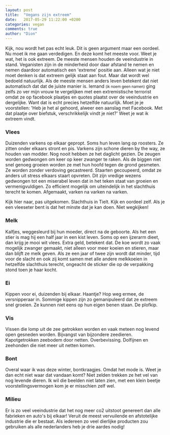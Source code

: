 ```yaml
---
layout: post
title:  "Vegans zijn extreem"
date:   2017-05-29 11:22:00 +0200
categories: vegan
comments: true
author: "Dion"
---
```


Kijk, nou wordt het pas echt leuk. Dit is geen argument maar een oordeel. Nu moet ik me gaan verdedigen. En deze komt het meeste voor. Weet je wat, het is ook extreem. De meeste mensen houden de veeindustrie in stand. Veganisten zijn in de minderheid door daar afstand te nemen en nemen daardoor automatisch een 'extreme' positie aan. Alleen wat je niet moet denken is dat extreem gelijk staat aan fout. Maar dat wordt wel bedoeld natuurlijk. Als de meeste mensen anders leven betekent dat niet automatisch dat dat de juiste manier is. Iemand <small>(ik noem geen namen)</small> ging zelfs zo ver mijn vrouw te vergelijken met een extremistische terrorist omdat ze op facebook plaatjes en quotes plaatst over de veeindustrie en dergelijke. Want dat is echt precies hetzelfde natuurlijk. Moet je je voorstellen: 'Heb je het al gehoord, alweer een aanslag met Facebook. Met dat plaatje over biefstuk, verschrikkelijk vindt je niet?' Weet je wat ik extreem vindt.

### Vlees
Duizenden varkens op elkaar gepropt. Soms hun leven lang op roosters. Ze zitten onder elkaars stront en pis. Varkens zijn schone dieren by the way, ze houden van modder. Nog nooit hebben ze het daglicht gezien. De zeugen worden gedwongen om keer op keer zwanger te raken. Als de biggen niet snel genoeg groeien worden ze met hun hoofd tegen de grond gesmeten. Ze worden zonder verdoving gecastreerd. Staarten gecoupeerd, omdat ze anders uit stress elkaars staart opvreten. Dit zijn vredige wezens gedwongen tot een miserabel leven dat in het teken staat van groeien en vermenigvuldigen. Zo efficient mogelijk om uiteindelijk in het slachthuis terecht te komen. Afgemaakt, varken na varken na varken.

Kijk hier naar, pas uitgekomen. Slachthuis in Tielt. Kijk en oordeel zelf. Als je een vleeseter bent is dat het minste dat je kan doen. Niet wegkijken!

### Melk
Kalfjes, weggesleurd bij hun moeder, direct na de geboorte. Als het een stier is mag hij een half jaar in een kist leven. Soms op een ijzerarm dieet, dan krijg je mooi wit vlees. Extra geld, betekent dat. De koe wordt zo vaak mogelijk zwanger gemaakt, niet alleen voor meer koeien en stieren, maar dan blijft ze melk geven. Als ze een jaar of twee zijn wordt dat minder, tijd voor de slacht en ook zij komt samen met alle andere melkkoeien in hetzelfde slachthuis terecht, ongeacht de sticker die op de verpakking stond toen je haar kocht.

### Ei
Kippen voor ei, duizenden bij elkaar. Haantje? Hop weg ermee, de versnipperaar in. Sommige kippen zijn zo gemanipuleerd dat ze extreem snel groeien. Ze kunnen niet eens op hun eigen benen staan. De plofkip.

### Vis
Vissen die lomp uit de zee getrokken worden en vaak meteen nog levend open gesneden worden. Bijvangst van bijzondere zeedieren. Kapotgetrokken zeebodem door netten. Overbevissing. Dolfijnen en zeehonden die niet meer uit netten komen.

### Bont
Overal waar ik was deze winter, bontkraagjes. Omdat het mode is. Weet je dan echt niet waar dat vandaan komt? Niet zelden trekken ze het vel van nog levende dieren. Ik wil die beelden niet laten zien, met een klein beetje voorstellingsvermogen kom je er misschien zelf wel.

### Milieu
Er is zo veel veeindustrie dat het nog meer co2 uitstoot genereert dan alle fabrieken en auto's bij elkaar! Veruit de meest vervuilende en afstotelijke industrie die er bestaat. Als iedereen zo veel dierlijke producten zou gebruiken als alle nederlanders heb je drie aardes nodig!
